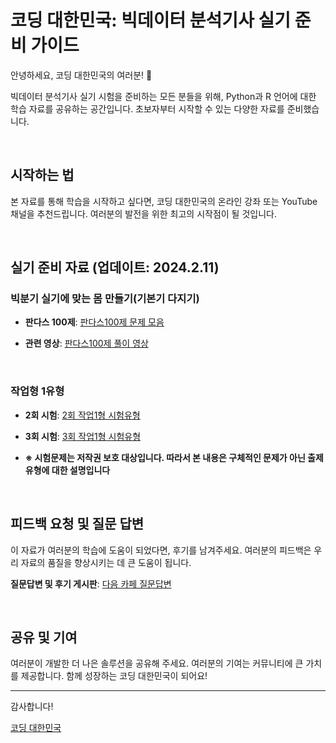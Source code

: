 # 코딩 대한민국: 빅데이터 분석기사 실기 준비 가이드

안녕하세요, 코딩 대한민국의 여러분! 🌟

빅데이터 분석기사 실기 시험을 준비하는 모든 분들을 위해, Python과 R 언어에 대한 학습 자료를 공유하는 공간입니다. 초보자부터 시작할 수 있는 다양한 자료를 준비했습니다.

&nbsp;

## 시작하는 법

본 자료를 통해 학습을 시작하고 싶다면, 코딩 대한민국의 온라인 강좌 또는 YouTube 채널을 추천드립니다. 여러분의 발전을 위한 최고의 시작점이 될 것입니다.

&nbsp;

## 실기 준비 자료 (업데이트: 2024.2.11)

### 빅분기 실기에 맞는 몸 만들기(기본기 다지기)

- **판다스 100제**: [판다스100제 문제 모음](https://www.kaggle.com/code/user245364/1-100)

- **관련 영상**: [판다스100제 풀이 영상](https://www.youtube.com/watch?v=lNuNXwXEbkk)

&nbsp;

### 작업형 1유형

- **2회 시험**: [2회 작업1형 시험유형](https://www.kaggle.com/code/user245364/bigbungi-2-1-exam?scriptVersionId=162597110)

- **3회 시험**: [3회 작업1형 시험유형](https://www.kaggle.com/code/user245364/bigbungi-3-1-exam?scriptVersionId=162668889)

- **※ 시험문제는 저작권 보호 대상입니다. 따라서 본 내용은 구체적인 문제가 아닌 출제 유형에 대한 설명입니다**

&nbsp;

## 피드백 요청 및 질문 답변

이 자료가 여러분의 학습에 도움이 되었다면, 후기를 남겨주세요. 여러분의 피드백은 우리 자료의 품질을 향상시키는 데 큰 도움이 됩니다.

**질문답변 및 후기 게시판**: [다음 카페 질문답변](https://cafe.daum.net/oracleoracle/Smgg)

&nbsp;

## 공유 및 기여

여러분이 개발한 더 나은 솔루션을 공유해 주세요. 여러분의 기여는 커뮤니티에 큰 가치를 제공합니다. 함께 성장하는 코딩 대한민국이 되어요!

---

감사합니다!

[코딩 대한민국](https://codingkorea.example.com)
